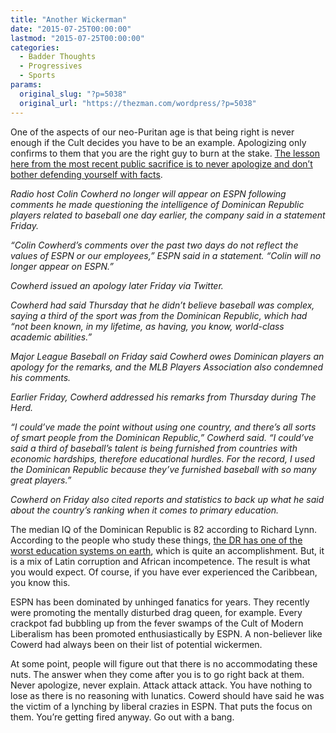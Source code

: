 ```yaml
---
title: "Another Wickerman"
date: "2015-07-25T00:00:00"
lastmod: "2015-07-25T00:00:00"
categories:
  - Badder Thoughts
  - Progressives
  - Sports
params:
  original_slug: "?p=5038"
  original_url: "https://thezman.com/wordpress/?p=5038"
---
```


One of the aspects of our neo-Puritan age is that being right is never
enough if the Cult decides you have to be an example. Apologizing only
confirms to them that you are the right guy to burn at the stake. <a
href="http://espn.go.com/espn/story/_/id/13314040/colin-cowherd-no-longer-espn-air-comments-dominican-republic-players"
rel="noopener" target="_blank">The lesson here from the most recent
public sacrifice is to never apologize and don’t bother defending
yourself with facts</a>.

*Radio host Colin Cowherd no longer will appear on ESPN following
comments he made questioning the intelligence of Dominican Republic
players related to baseball one day earlier, the company said in a
statement Friday.*

*“Colin Cowherd’s comments over the past two days do not reflect the
values of ESPN or our employees,” ESPN said in a statement. “Colin will
no longer appear on ESPN.”*

*Cowherd issued an apology later Friday via Twitter.*

*Cowherd had said Thursday that he didn’t believe baseball was complex,
saying a third of the sport was from the Dominican Republic, which had
“not been known, in my lifetime, as having, you know, world-class
academic abilities.”*

*Major League Baseball on Friday said Cowherd owes Dominican players an
apology for the remarks, and the MLB Players Association also condemned
his comments.*

*Earlier Friday, Cowherd addressed his remarks from Thursday during The
Herd.*

*“I could’ve made the point without using one country, and there’s all
sorts of smart people from the Dominican Republic,” Cowherd said. “I
could’ve said a third of baseball’s talent is being furnished from
countries with economic hardships, therefore educational hurdles. For
the record, I used the Dominican Republic because they’ve furnished
baseball with so many great players.”*

*Cowherd on Friday also cited reports and statistics to back up what he
said about the country’s ranking when it comes to primary education.*

The median IQ of the Dominican Republic is 82 according to Richard Lynn.
According to the people who study these things, <a
href="http://www.dw.com/en/dominican-republic-revamps-failing-education-system/a-17625149"
rel="noopener" target="_blank">the DR has one of the worst education
systems on earth</a>, which is quite an accomplishment. But, it is a mix
of Latin corruption and African incompetence. The result is what you
would expect. Of course, if you have ever experienced the Caribbean, you
know this.

ESPN has been dominated by unhinged fanatics for years. They recently
were promoting the mentally disturbed drag queen, for example. Every
crackpot fad bubbling up from the fever swamps of the Cult of Modern
Liberalism has been promoted enthusiastically by ESPN. A non-believer
like Cowerd had always been on their list of potential wickermen.

At some point, people will figure out that there is no accommodating
these nuts. The answer when they come after you is to go right back at
them. Never apologize, never explain. Attack attack attack. You have
nothing to lose as there is no reasoning with lunatics. Cowerd should
have said he was the victim of a lynching by liberal crazies in ESPN.
That puts the focus on them. You’re getting fired anyway. Go out with a
bang.

